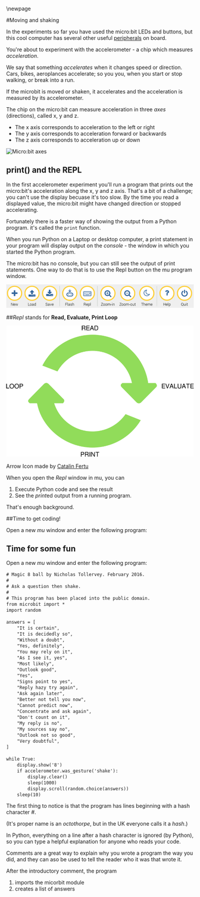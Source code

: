 \newpage

#Moving and shaking

In the experiments so far you have used the micro:bit LEDs and buttons, but this cool computer
has several other useful [peripherals]() on  board.

You're about to experiment with the accelerometer - a chip which measures *acceleration*.

We say that something *accelerates* when it changes speed or direction.  Cars, bikes, aeroplances
accelerate; so you you, when you start or stop walking, or break into a run.

If the microbit is moved or shaken, it accelerates and the acceleration is measured by its accelerometer.

The chip on the micro:bit can measure acceleration in three *axes* (directions), called x, y and z.

* The x axis corresponds to acceleration to the left or right
* The y axis corresponds to acceleration forward or backwards
* The z axis corresponds to acceleration up or down

![Micro:bit axes]()

## print() and the REPL

In the first accelerometer experiment you'll run a program that prints out the micro:bit's
acceleration along the x, y and z axis. That's a bit of a challenge; you can't use the display
becuase it's too slow. By the time you read a displayed value, the micro:bit might have changed
direction or stopped accelerating.

Fortunately there is a faster way of showing the output from a Python program. it's called the
`print` function.

When you run Python on a Laptop or desktop computer, a print statement in your program will
display output on the *console* - the window in which you started the Python program.

The micro:bit has no console, but you can still see the output of print statements.
One way to do that is to use the Repl button on the mu program window.

![mu window](images/screen3.png)

##*Repl* stands for **Read, Evaluate, Print Loop**

![REPL](images/repl.png)

Arrow Icon made by [Catalin Fertu](http://www.flaticon.com/authors/catalin-fertu)


When you open the *Repl* window in mu, you can
1. Execute Python code and see the result
1. See the *print*ed output from a running program.

That's enough background.

##Time to get coding!

Open a new *mu* window and enter the following program:






## Time for some fun

Open a new *mu* window and enter the following program:


    # Magic 8 ball by Nicholas Tollervey. February 2016.
    #
    # Ask a question then shake.
    #
    # This program has been placed into the public domain.
    from microbit import *
    import random
    
    answers = [
        "It is certain",
        "It is decidedly so",
        "Without a doubt",
        "Yes, definitely",
        "You may rely on it",
        "As I see it, yes",
        "Most likely",
        "Outlook good",
        "Yes",
        "Signs point to yes",
        "Reply hazy try again",
        "Ask again later",
        "Better not tell you now",
        "Cannot predict now",
        "Concentrate and ask again",
        "Don't count on it",
        "My reply is no",
        "My sources say no",
        "Outlook not so good",
        "Very doubtful",
    ]
    
    while True:
        display.show('8')
        if accelerometer.was_gesture('shake'):
            display.clear()
            sleep(1000)
            display.scroll(random.choice(answers))
        sleep(10)

The first thing to notice is that the program has lines beginning with a hash character *#*.

(It's proper name is an *octothorpe*, but in the UK everyone calls it a *hash*.)

In Python, everything on a line after a hash character is ignored (by Python),
so you can type a helpful explanation for anyone who reads your code.

Comments are a great way to explain why you wrote a program the way you did,
and they can aso be used to tell the reader who it was that wrote it.

After the introductory comment, the program

1. imports the micorbit module
1. creates a list of answers
 
 